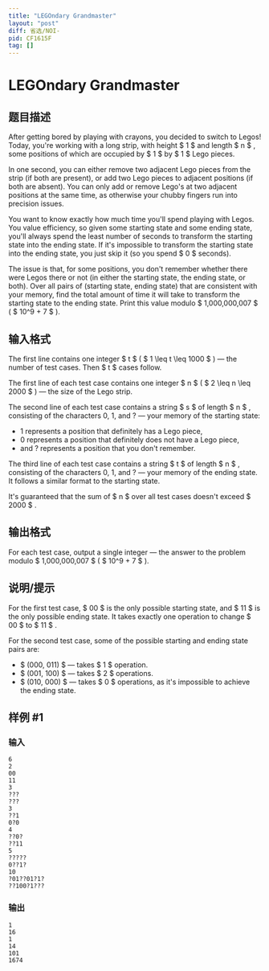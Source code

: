 ```yaml
---
title: "LEGOndary Grandmaster"
layout: "post"
diff: 省选/NOI-
pid: CF1615F
tag: []
---
```


# LEGOndary Grandmaster

## 题目描述

After getting bored by playing with crayons, you decided to switch to Legos! Today, you're working with a long strip, with height $ 1 $ and length $ n $ , some positions of which are occupied by $ 1 $ by $ 1 $ Lego pieces.

In one second, you can either remove two adjacent Lego pieces from the strip (if both are present), or add two Lego pieces to adjacent positions (if both are absent). You can only add or remove Lego's at two adjacent positions at the same time, as otherwise your chubby fingers run into precision issues.

You want to know exactly how much time you'll spend playing with Legos. You value efficiency, so given some starting state and some ending state, you'll always spend the least number of seconds to transform the starting state into the ending state. If it's impossible to transform the starting state into the ending state, you just skip it (so you spend $ 0 $ seconds).

The issue is that, for some positions, you don't remember whether there were Legos there or not (in either the starting state, the ending state, or both). Over all pairs of (starting state, ending state) that are consistent with your memory, find the total amount of time it will take to transform the starting state to the ending state. Print this value modulo $ 1\,000\,000\,007 $ ( $ 10^9 + 7 $ ).

## 输入格式

The first line contains one integer $ t $ ( $ 1 \leq t \leq 1000 $ ) — the number of test cases. Then $ t $ cases follow.

The first line of each test case contains one integer $ n $ ( $ 2 \leq n \leq 2000 $ ) — the size of the Lego strip.

The second line of each test case contains a string $ s $ of length $ n $ , consisting of the characters 0, 1, and ? — your memory of the starting state:

- 1 represents a position that definitely has a Lego piece,
- 0 represents a position that definitely does not have a Lego piece,
- and ? represents a position that you don't remember.

The third line of each test case contains a string $ t $ of length $ n $ , consisting of the characters 0, 1, and ? — your memory of the ending state. It follows a similar format to the starting state.

It's guaranteed that the sum of $ n $ over all test cases doesn't exceed $ 2000 $ .

## 输出格式

For each test case, output a single integer — the answer to the problem modulo $ 1\,000\,000\,007 $ ( $ 10^9 + 7 $ ).

## 说明/提示

For the first test case, $ 00 $ is the only possible starting state, and $ 11 $ is the only possible ending state. It takes exactly one operation to change $ 00 $ to $ 11 $ .

For the second test case, some of the possible starting and ending state pairs are:

- $ (000, 011) $ — takes $ 1 $ operation.
- $ (001, 100) $ — takes $ 2 $ operations.
- $ (010, 000) $ — takes $ 0 $ operations, as it's impossible to achieve the ending state.

## 样例 #1

### 输入

```
6
2
00
11
3
???
???
3
??1
0?0
4
??0?
??11
5
?????
0??1?
10
?01??01?1?
??100?1???
```

### 输出

```
1
16
1
14
101
1674
```

